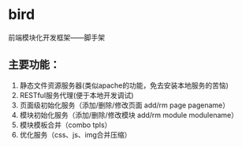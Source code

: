 bird
====

前端模块化开发框架——脚手架


主要功能：
-------------
1.  静态文件资源服务器(类似apache的功能，免去安装本地服务的苦恼)
2.  RESTful服务代理(便于本地开发调试)
3.  页面级初始化服务（添加/删除/修改页面 add/rm page pagename）
4.  模块初始化服务（添加/删除/修改模块 add/rm module modulename）
5.  模块模板合并（combo tpls）
6.  优化服务（css、js、img合并压缩）
